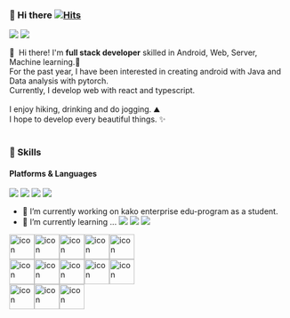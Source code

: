 ### 👋 Hi there [![Hits](https://hits.seeyoufarm.com/api/count/incr/badge.svg?url=https%3A%2F%2Fgithub.com%2Fbanggeunho&count_bg=%232C9CB8&title_bg=%232B69BC&icon=&icon_color=%237E2828&title=hits&edge_flat=true)](https://hits.seeyoufarm.com)
<p>
  <a href="https://www.instagram.com/giyomi_ghgh/" target="_blank"><img src="https://img.shields.io/badge/giyomi_ghgh-0A66C2?style=flat-square&logo=instagram&logoColor=white"/></a>
  <a href="mailto:iscowkite@gmail.com" target="_blank"><img src="https://img.shields.io/badge/panggeunho@gmail.com-EA4335?style=flat-square&logo=Gmail&logoColor=white"/></a>
</p>
<p>
  👋&nbsp; Hi there! I'm <b>full stack developer</b> skilled in Android, Web, Server, Machine learning.🚀<br/>
  For the past year, I have been interested in creating android with Java and Data analysis with pytorch.<br/>
  Currently, I develop web with react and typescript. <br/><br/>
  I enjoy hiking, drinking and do jogging. ⛰ <br/>
  I hope to develop every beautiful things. ✨ <br/><br/>
</p>


### 💪 Skills
#### Platforms & Languages
<p>
  <img src="https://img.shields.io/badge/React-61DAFB?style=flat-square&logo=React&logoColor=black"/>
  <img src="https://img.shields.io/badge/Android-3DDC84?style=flat-square&logo=Android&logoColor=white"/>
  <img src="https://img.shields.io/badge/Javascript-007396?style=flat-square&logo=Javascript&logoColor=white"/>
  <img src="https://img.shields.io/badge/Java-007396?style=flat-square&logo=Java&logoColor=white"/>
</p>
<p>

  

</p>

- 🔭 I’m currently working on kako enterprise edu-program as a student.
- 🌱 I’m currently learning ...
  <img src="https://img.shields.io/badge/React-61DAFB?style=flat-square&logo=React&logoColor=black"/>
  <img src="https://img.shields.io/badge/TypeScript-3178C6?style=flat-square&logo=TypeScript&logoColor=white"/>
    <img src="https://img.shields.io/badge/Kotlin-0095D5?style=flat-square&logo=Kotlin&logoColor=white"/> 
  
<div style="display: flex; align-items: flex-start;"><img src="https://techstack-generator.vercel.app/js-icon.svg" alt="icon" width="45" height="45" /><img src="https://techstack-generator.vercel.app/ts-icon.svg" alt="icon" width="45" height="45" /><img src="https://techstack-generator.vercel.app/react-icon.svg" alt="icon" width="45" height="45" /><img src="https://techstack-generator.vercel.app/redux-icon.svg" alt="icon" width="45" height="45" /><img src="https://techstack-generator.vercel.app/python-icon.svg" alt="icon" width="45" height="45" /></div><div style="display: flex; align-items: flex-start;"><img src="https://techstack-generator.vercel.app/restapi-icon.svg" alt="icon" width="45" height="45" /><img src="https://techstack-generator.vercel.app/docker-icon.svg" alt="icon" width="45" height="45" /><img src="https://techstack-generator.vercel.app/github-icon.svg" alt="icon" width="45" height="45" /><img src="https://techstack-generator.vercel.app/nginx-icon.svg" alt="icon" width="45" height="45" /><img src="https://techstack-generator.vercel.app/mysql-icon.svg" alt="icon" width="45" height="45" /></div><div style="display: flex; align-items: flex-start;"><img src="https://techstack-generator.vercel.app/kubernetes-icon.svg" alt="icon" width="45" height="45" /><img src="https://techstack-generator.vercel.app/java-icon.svg" alt="icon" width="45" height="45" /><img src="https://techstack-generator.vercel.app/aws-icon.svg" alt="icon" width="45" height="45" /></div>



